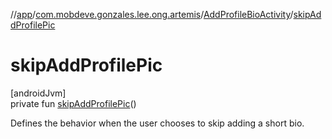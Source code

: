 //[app](../../../index.md)/[com.mobdeve.gonzales.lee.ong.artemis](../index.md)/[AddProfileBioActivity](index.md)/[skipAddProfilePic](skip-add-profile-pic.md)

# skipAddProfilePic

[androidJvm]\
private fun [skipAddProfilePic](skip-add-profile-pic.md)()

Defines the behavior when the user chooses to skip adding a short bio.
